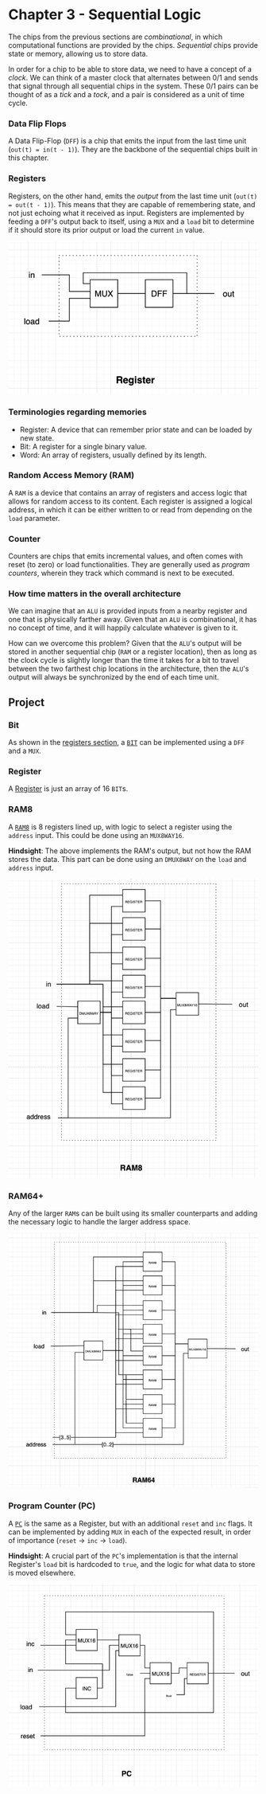 # Chapter 3 - Sequential Logic

The chips from the previous sections are _combinational_, in which computational functions are provided by the chips. _Sequential_ chips provide state or memory, allowing us to store data.

In order for a chip to be able to store data, we need to have a concept of a _clock_. We can think of a master clock that alternates between 0/1 and sends that signal through all sequential chips in the system. These 0/1 pairs can be thought of as a _tick_ and a _tock_, and a pair is considered as a unit of time cycle.

### Data Flip Flops

A Data Flip-Flop (`DFF`) is a chip that emits the input from the last time unit (`out(t) = in(t - 1)`). They are the backbone of the sequential chips built in this chapter.

### Registers

Registers, on the other hand, emits the _output_ from the last time unit (`out(t) = out(t - 1)`). This means that they are capable of remembering state, and not just echoing what it received as input. Registers are implemented by feeding a `DFF`'s output back to itself, using a `MUX` and a `load` bit to determine if it should store its prior output or load the current `in` value.

![](./img/register.png)

### Terminologies regarding memories

- Register: A device that can remember prior state and can be loaded by new state.
- Bit: A register for a single binary value.
- Word: An array of registers, usually defined by its length.

### Random Access Memory (RAM)

A `RAM` is a device that contains an array of registers and access logic that allows for random access to its content. Each register is assigned a logical address, in which it can be either written to or read from depending on the `load` parameter.

### Counter

Counters are chips that emits incremental values, and often comes with reset (to zero) or load functionalities. They are generally used as _program counters_, wherein they track which command is next to be executed.


### How time matters in the overall architecture

We can imagine that an `ALU` is provided inputs from a nearby register and one that is physically farther away. Given that an `ALU` is combinational, it has no concept of time, and it will happily calculate whatever is given to it. 

How can we overcome this problem? Given that the `ALU`'s output will be stored in another sequential chip (`RAM` or a register location), then as long as the clock cycle is slightly longer than the time it takes for a bit to travel between the two farthest chip locations in the architecture, then the `ALU`'s output will always be synchronized by the end of each time unit.

## Project

### Bit

As shown in the [registers section](#registers), a [`BIT`](./a/Bit.hdl) can be implemented using a `DFF` and a `MUX`.

### Register

A [Register](./a/Register.hdl) is just an array of 16 `BIT`s.

### RAM8

A [`RAM8`](./a/RAM8.hdl) is 8 registers lined up, with logic to select a register using the `address` input. This could
be done using an `MUX8WAY16`.

**Hindsight**: The above implements the RAM's output, but not how the RAM stores the data. This part can be done using
an `DMUX8WAY` on the `load` and `address` input.

![](./img/ram8.png)

### RAM64+

Any of the larger `RAM`s can be built using its smaller counterparts and adding the necessary logic to handle the larger address space.

![](./img/ram64.png)

### Program Counter (PC)

A [`PC`](./a/PC.hdl) is the same as a Register, but with an additional `reset` and `inc` flags. It can be implemented by adding `MUX` in each of the expected result, in order of importance (`reset` -> `inc` -> `load`).

**Hindsight**: A crucial part of the `PC`'s implementation is that the internal Register's `load` bit is hardcoded to `true`, and the logic for what data to store is moved elsewhere.

![](./img/pc.png)

